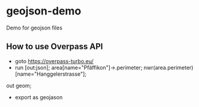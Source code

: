 # geojson-demo
Demo for geojson files

## How to use Overpass API
- goto https://overpass-turbo.eu/
- run 
 [out:json];
 area[name="Pfäffikon"]->.perimeter; 
 nwr(area.perimeter)[name="Hanggelerstrasse"];

 out geom;
 
- export as geojason
